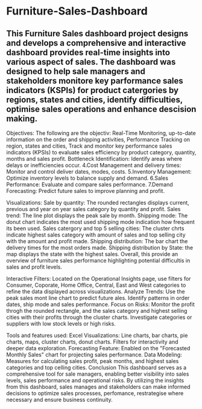 # Furniture-Sales-Dashboard
## This Furniture Sales dashboard project designs and develops a comprehensive and interactive dashboard provides real-time insights into various aspect of sales. The dashboard was designed to help sale managers and stakeholders monitore key parformance sales indicators (KSPIs) for product catergories by regions, states and cities, identify difficulties, optimise sales operations and enhance descision making.
Objectives: The following are the objectiv: Real-Time Monitoring, up-to-date information on the order and shipping activities, Performance Tracking on region, states and cities, Track and monitor key performance sales indicators (KPSIs) to evaluate sales efficiency by product category, quantity, months and sales profit. Bottleneck Identification: Identify areas where delays or inefficiencies occur. 4.Cost Management and delivery times: Monitor and control deliver dates, modes, costs. 5.Inventory Management: Optimize inventory levels to balance supply and demand. 6.Sales Performance: Evaluate and compare sales performance. 7.Demand Forecasting: Predict future sales to improve planning and profit.

Visualizations:
Sale by quantity: The rounded rectangles displays current, previous and year on year sales category by quantity and profit. Sales trend: The line plot displays the peak sale by month. Shipping mode: The donut chart indicates the most used shipping mode indication how frequent its been used. Sales catergory and top 5 selling cities: The cluster chrts indicate highest sales category with amount of sales and top selling city with the amount and profit made. Shipping distribution: The bar chart the delivery times for the most orders made. Shipping distribution by State: the map displays the state with the highest sales.  Overall, this provide an overview of furniture sales performance highlighting potential difficultis in sales and profit levels.

Interactive Filters:
Located on the Operational Insights page, use filters for Consumer, Coporate, Home Office, Central, East and West categories to refine the data displayed across visualizations.
Analyze Trends:
Use the peak sales mont line chart to predict future ales.
Identify patterns in order dates, ship mode and sales performance.
Focus on Risks:
Monitor the profit throgh the rounded rectangle, and the sales category and highest selling cities with their profits through the cluster charts.
Investigate categories or suppliers with low stock levels or high risks.

Tools and features used:
Excel Visualizations:
Line charts, bar charts, pie charts, maps, cluster charts, donut charts.
Filters for interactivity and deeper data exploration.
Forecasting Feature:
Enabled on the "Forecasted Monthly Sales" chart for projecting sales performance.
Data Modeling:
Measures for calculating sales profit, peak months, and highest sales categories and top celling cities.
Conclusion
This dashboard serves as a comprehensive tool for sale managers, enabling better visibility into sales levels, sales performance and operational risks. By utilizing the insights from this dashboard, sales manages and stakeholders can make informed decisions to optimize sales processes, perfomance, restrategise where necessary and ensure business continuity.
